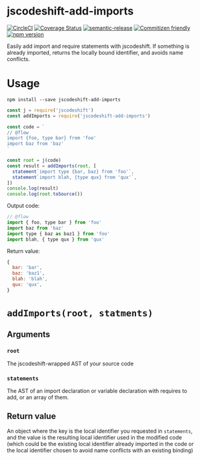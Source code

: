 # jscodeshift-add-imports

[![CircleCI](https://circleci.com/gh/jedwards1211/jscodeshift-add-imports.svg?style=svg)](https://circleci.com/gh/jedwards1211/jscodeshift-add-imports)
[![Coverage Status](https://codecov.io/gh/jedwards1211/jscodeshift-add-imports/branch/master/graph/badge.svg)](https://codecov.io/gh/jedwards1211/jscodeshift-add-imports)
[![semantic-release](https://img.shields.io/badge/%20%20%F0%9F%93%A6%F0%9F%9A%80-semantic--release-e10079.svg)](https://github.com/semantic-release/semantic-release)
[![Commitizen friendly](https://img.shields.io/badge/commitizen-friendly-brightgreen.svg)](http://commitizen.github.io/cz-cli/)
[![npm version](https://badge.fury.io/js/jscodeshift-add-imports.svg)](https://badge.fury.io/js/jscodeshift-add-imports)

Easily add import and require statements with jscodeshift. If something is already
imported, returns the locally bound identifier, and avoids name conflicts.

# Usage

```
npm install --save jscodeshift-add-imports
```

```js
const j = require('jscodeshift')
const addImports = require('jscodeshift-add-imports')

const code = `
// @flow
import {foo, type bar} from 'foo'
import baz from 'baz'
`

const root = j(code)
const result = addImports(root, [
  statement`import type {bar, baz} from 'foo'`,
  statement`import blah, {type qux} from 'qux'`,
])
console.log(result)
console.log(root.toSource())
```

Output code:

```js
// @flow
import { foo, type bar } from 'foo'
import baz from 'baz'
import type { baz as baz1 } from 'foo'
import blah, { type qux } from 'qux'
```

Return value:

```js
{
  bar: 'bar',
  baz: 'baz1',
  blah: 'blah',
  qux: 'qux',
}
```

# `addImports(root, statments)`

## Arguments

### `root`

The jscodeshift-wrapped AST of your source code

### `statements`

The AST of an import declaration or variable declaration with requires to add,
or an array of them.

## Return value

An object where the key is the local identifier you requested in `statements`,
and the value is the resulting local identifier used in the modified
code (which could be the existing local identifier already imported in the code or
the local identifier chosen to avoid name conflicts with an existing binding)
